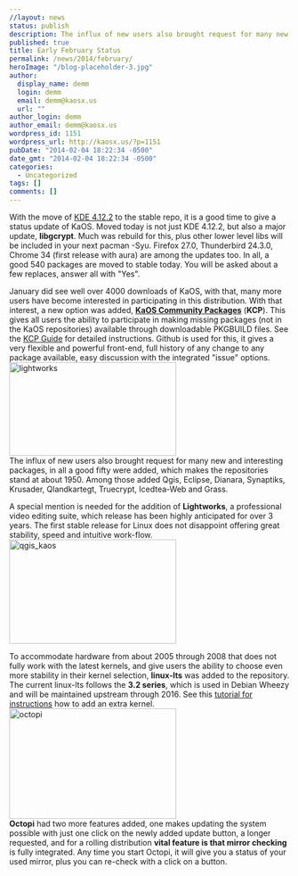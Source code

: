 ```yaml
---
//layout: news
status: publish
description: The influx of new users also brought request for many new and interesting packages, in all a good fifty were added, which makes the repositories stand at about 1950
published: true
title: Early February Status
permalink: /news/2014/february/
heroImage: "/blog-placeholder-3.jpg"
author:
  display_name: demm
  login: demm
  email: demm@kaosx.us
  url: ""
author_login: demm
author_email: demm@kaosx.us
wordpress_id: 1151
wordpress_url: http://kaosx.us/?p=1151
pubDate: "2014-02-04 18:22:34 -0500"
date_gmt: "2014-02-04 18:22:34 -0500"
categories:
  - Uncategorized
tags: []
comments: []
---
```


<p>With the move of <a class="fancybox-iframe" title="kde 4.12.2" href="http://www.kde.org/announcements/announce-4.12.2.php"> KDE 4.12.2</a> to the stable repo, it is a good time to give a status update of KaOS. Moved today is not just KDE 4.12.2, but also a major update, <strong>libgcrypt</strong>. Much was rebuild for this, plus other lower level libs will be included in your next pacman -Syu. Firefox 27.0, Thunderbird 24.3.0, Chrome 34 (first release with aura) are among the updates too. In all, a good 540 packages are moved to stable today. You will be asked about a few replaces, answer all with "Yes".</p>
<p>January did see well over 4000 downloads of KaOS, with that, many more users have become interested in participating in this distribution. With that interest, a new option was added, <a title="KCP" href="https://github.com/KaOS-Community-Packages"><strong>KaOS Community Packages</strong></a> (<strong>KCP</strong>). This gives all users the ability to participate in making missing packages (not in the KaOS repositories) available through downloadable PKGBUILD files. See the <a href="http://kaosx.us/kcp-guide/">KCP Guide</a> for detailed instructions. Github is used for this, it gives a very flexible and powerful front-end, full history of any change to any package available, easy discussion with the integrated "issue" options.<br />
<a href="http://kaosx.us/wp-content/uploads/2014/02/snapshot13.png"><img class="alignleft size-medium wp-image-1155" src="http://kaosx.us/wp-content/uploads/2014/02/snapshot13-300x168.png" alt="lightworks" width="300" height="168" /></a><br />
The influx of new users also brought request for many new and interesting packages, in all a good fifty were added, which makes the repositories stand at about 1950. Among those added Qgis, Eclipse, Dianara, Synaptiks, Krusader, Qlandkartegt, Truecrypt, Icedtea-Web and Grass.</p>
<p>A special mention is needed for the addition of <strong>Lightworks</strong>, a professional video editing suite, which release has been highly anticipated for over 3 years. The first stable release for Linux does not disappoint offering great stability, speed and intuitive work-flow. <a href="http://kaosx.us/wp-content/uploads/2014/02/qgis_kaos.png"><img class="alignright size-medium wp-image-1158" src="http://kaosx.us/wp-content/uploads/2014/02/qgis_kaos-300x187.png" alt="qgis_kaos" width="300" height="187" /></a></p>
<p>To accommodate hardware from about 2005 through 2008 that does not fully work with the latest kernels, and give users the ability to choose even more stability in their kernel selection, <strong>linux-lts</strong> was added to the repository. The current linux-lts follows the <strong>3.2 series</strong>, which is used in Debian Wheezy and will be maintained upstream through 2016. See this <a title="adding linux-next or linux-lts" href="http://kaosx.us/phpBB3/viewtopic.php?f=7&amp;t=69">tutorial for instructions</a> how to add an extra kernel.<br />
<a href="http://kaosx.us/wp-content/uploads/2014/02/snapshot30.png"><img class="alignleft size-medium wp-image-1161" src="http://kaosx.us/wp-content/uploads/2014/02/snapshot30-300x198.png" alt="octopi" width="300" height="198" /></a><br />
<strong>Octopi</strong> had two more features added, one makes updating the system possible with just one click on the newly added update button, a longer requested, and for a rolling distribution <strong>vital feature is that mirror checking</strong> is fully integrated. Any time you start Octopi, it will give you a status of your used mirror, plus you can re-check with a click on a button.</p>
